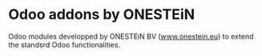 Odoo addons by ONESTEiN
=================================

Odoo modules developped by ONESTEiN BV (www.onestein.eu) to extend the standsrd Odoo functionalities.
